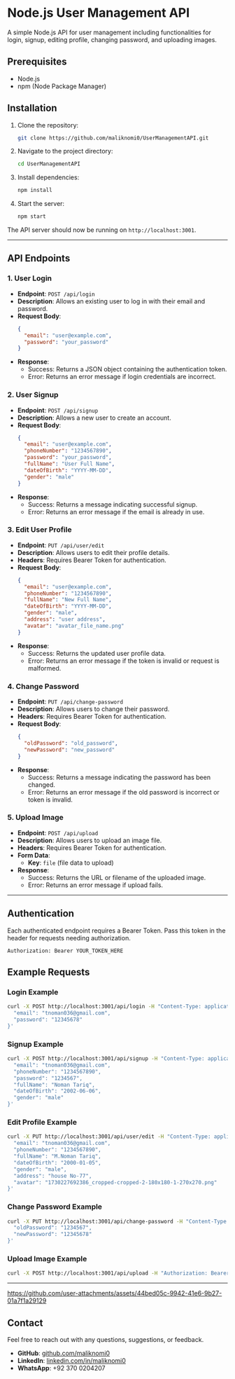 
# Node.js User Management API

A simple Node.js API for user management including functionalities for login, signup, editing profile, changing password, and uploading images.

## Prerequisites

- Node.js
- npm (Node Package Manager)

## Installation

1. Clone the repository:
   ```bash
   git clone https://github.com/maliknomi0/UserManagementAPI.git
   ```
   
2. Navigate to the project directory:
   ```bash
   cd UserManagementAPI
   ```

3. Install dependencies:
   ```bash
   npm install
   ```

4. Start the server:
   ```bash
   npm start
   ```

The API server should now be running on `http://localhost:3001`.

---

## API Endpoints

### 1. User Login

- **Endpoint**: `POST /api/login`
- **Description**: Allows an existing user to log in with their email and password.
- **Request Body**:
  ```json
  {
    "email": "user@example.com",
    "password": "your_password"
  }
  ```
- **Response**:
  - Success: Returns a JSON object containing the authentication token.
  - Error: Returns an error message if login credentials are incorrect.

### 2. User Signup

- **Endpoint**: `POST /api/signup`
- **Description**: Allows a new user to create an account.
- **Request Body**:
  ```json
  {
    "email": "user@example.com",
    "phoneNumber": "1234567890",
    "password": "your_password",
    "fullName": "User Full Name",
    "dateOfBirth": "YYYY-MM-DD",
    "gender": "male"
  }
  ```
- **Response**:
  - Success: Returns a message indicating successful signup.
  - Error: Returns an error message if the email is already in use.

### 3. Edit User Profile

- **Endpoint**: `PUT /api/user/edit`
- **Description**: Allows users to edit their profile details.
- **Headers**: Requires Bearer Token for authentication.
- **Request Body**:
  ```json
  {
    "email": "user@example.com",
    "phoneNumber": "1234567890",
    "fullName": "New Full Name",
    "dateOfBirth": "YYYY-MM-DD",
    "gender": "male",
    "address": "user address",
    "avatar": "avatar_file_name.png"
  }
  ```
- **Response**:
  - Success: Returns the updated user profile data.
  - Error: Returns an error message if the token is invalid or request is malformed.

### 4. Change Password

- **Endpoint**: `PUT /api/change-password`
- **Description**: Allows users to change their password.
- **Headers**: Requires Bearer Token for authentication.
- **Request Body**:
  ```json
  {
    "oldPassword": "old_password",
    "newPassword": "new_password"
  }
  ```
- **Response**:
  - Success: Returns a message indicating the password has been changed.
  - Error: Returns an error message if the old password is incorrect or token is invalid.

### 5. Upload Image

- **Endpoint**: `POST /api/upload`
- **Description**: Allows users to upload an image file.
- **Headers**: Requires Bearer Token for authentication.
- **Form Data**:
  - **Key**: `file` (file data to upload)
- **Response**:
  - Success: Returns the URL or filename of the uploaded image.
  - Error: Returns an error message if upload fails.

---

## Authentication

Each authenticated endpoint requires a Bearer Token. Pass this token in the header for requests needing authorization.

```plaintext
Authorization: Bearer YOUR_TOKEN_HERE
```

## Example Requests

### Login Example
```bash
curl -X POST http://localhost:3001/api/login -H "Content-Type: application/json" -d '{
  "email": "tnoman036@gmail.com",
  "password": "12345678"
}'
```

### Signup Example
```bash
curl -X POST http://localhost:3001/api/signup -H "Content-Type: application/json" -d '{
  "email": "tnoman036@gmail.com",
  "phoneNumber": "1234567890",
  "password": "1234567",
  "fullName": "Noman Tariq",
  "dateOfBirth": "2002-06-06",
  "gender": "male"
}'
```

### Edit Profile Example
```bash
curl -X PUT http://localhost:3001/api/user/edit -H "Content-Type: application/json" -H "Authorization: Bearer YOUR_TOKEN_HERE" -d '{
  "email": "tnoman036@gmail.com",
  "phoneNumber": "1234567890",
  "fullName": "M.Noman Tariq",
  "dateOfBirth": "2000-01-05",
  "gender": "male",
  "address": "house No-77",
  "avatar": "1730227692386_cropped-cropped-2-180x180-1-270x270.png"
}'
```

### Change Password Example
```bash
curl -X PUT http://localhost:3001/api/change-password -H "Content-Type: application/json" -H "Authorization: Bearer YOUR_TOKEN_HERE" -d '{
  "oldPassword": "1234567",
  "newPassword": "12345678"
}'
```

### Upload Image Example
```bash
curl -X POST http://localhost:3001/api/upload -H "Authorization: Bearer YOUR_TOKEN_HERE" -F file=@/path/to/your/image.jpg
```

---
https://github.com/user-attachments/assets/44bed05c-9942-41e6-9b27-01a7f1a29129

## Contact

Feel free to reach out with any questions, suggestions, or feedback.

- **GitHub**: [github.com/maliknomi0](https://github.com/maliknomi0)
- **LinkedIn**: [linkedin.com/in/maliknomi0](https://linkedin.com/in/maliknomi0)
- **WhatsApp**: +92 370 0204207







